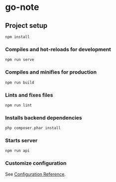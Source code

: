 # go-note

## Project setup
```
npm install
```

### Compiles and hot-reloads for development
```
npm run serve
```

### Compiles and minifies for production
```
npm run build
```

### Lints and fixes files
```
npm run lint
```

### Installs backend dependencies
```
php composer.phar install
```

### Starts server
```
npm run api
```

### Customize configuration
See [Configuration Reference](https://cli.vuejs.org/config/).
